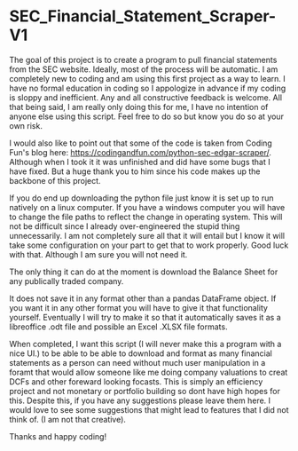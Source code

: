 # SEC_Financial_Statement_Scraper-V1


The goal of this project is to create a program to pull financial statements from the SEC website. Ideally, most of the process will be automatic. I am completely new to coding and am using this first project as a way to learn. I have no formal education in coding so I appologize in advance if my coding is sloppy and inefficient. Any and all constructive feedback is welcome. All that being said, I am really only doing this for me, I have no intention of anyone else using this script. Feel free to do so but know you do so at your own risk. 


I would also like to point out that some of the code is taken from Coding Fun's blog here: https://codingandfun.com/python-sec-edgar-scraper/. Although when I took it it was unfinished and did have some bugs that I have fixed. But a huge thank you to him since his code makes up the backbone of this project. 


If you do end up downloading the python file just know it is set up to run natively on a linux computer. If you have a windows computer you will have to change the file paths to reflect the change in operating system. This will not be difficult since I already over-engineered the stupid thing unnecessarily. I am not completely sure all that it will entail but I know it will take some configuration on your part to get that to work properly. Good luck with that. Although I am sure you will not need it.


The only thing it can do at the moment is download the Balance Sheet for any publically traded company. 


It does not save it in any format other than a pandas DataFrame object. If you want it in any other format you will have to give it that functionality yourself. Eventually I will try to make it so that it automatically saves it as a libreoffice .odt file and possible an Excel .XLSX file formats. 


When completed, I want this script (I will never make this a program with a nice UI.) to be able to be able to download and format as many financial statements as a person can need without much user manipulation in a foramt that would allow someone like me doing company valuations to creat DCFs and other foreward looking focasts. This is simply an efficiency project and not monetary or portfolio building so dont have high hopes for this. Despite this, if you have any suggestions please leave them here. I would love to see some suggestions that might lead to features that I did not think of. (I am not that creative). 


Thanks and happy coding!
